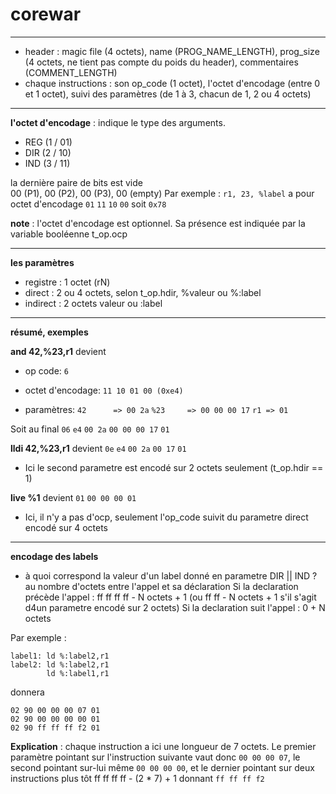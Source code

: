 # corewar

---

- header : magic file (4 octets), name (PROG_NAME_LENGTH), prog_size (4 octets, ne tient pas compte du poids du header), commentaires (COMMENT_LENGTH)
- chaque instructions : son op_code (1 octet),  l'octet d'encodage (entre 0 et 1 octet), suivi des paramètres (de 1 à 3, chacun de 1, 2 ou 4 octets)

---

**l'octet d'encodage** : indique le type des arguments.

- REG (1 / 01)
- DIR (2 / 10)
- IND (3 / 11)

la dernière paire de bits est vide  
00 (P1), 00 (P2), 00 (P3), 00 (empty)
Par exemple : 
`r1, 23, %label` a pour octet d'encodage `01` `11` `10` `00` soit `0x78`

**note** : l'octet d'encodage est optionnel. Sa présence est indiquée par la variable booléenne t_op.ocp

---

**les paramètres**

- registre : 1 octet (rN)
- direct : 2 ou 4 octets, selon t_op.hdir, %valeur ou %:label
- indirect : 2 octets valeur ou :label

--- 

**résumé, exemples**

**and 42,%23,r1** devient

- op code: `6`

- octet d'encodage: `11 10 01 00 (0xe4)`

- paramètres: 
`42      => 00 2a`
`%23     => 00 00 00 17`
`r1 => 01`

Soit au final
`06` `e4` `00 2a` `00 00 00 17`  `01`

 
**lldi 42,%23,r1** devient `0e` `e4` `00 2a` `00 17` `01`
- Ici le second parametre est encodé sur 2 octets seulement (t_op.hdir == 1)

**live %1** devient `01` `00 00 00 01`
- Ici, il n'y a pas d'ocp, seulement l'op_code suivit du parametre direct encodé sur 4 octets

---

**encodage des labels**

- à quoi correspond la valeur d'un label donné en parametre DIR || IND ? au nombre d'octets entre l'appel et sa déclaration 
Si la declaration précède l'appel : ff ff ff ff - N octets + 1 (ou ff ff - N octets + 1 s'il s'agit d4un parametre encodé sur 2 octets)
Si la declaration suit l'appel : 0 + N octets

Par exemple :

```
label1: ld %:label2,r1
label2: ld %:label2,r1
        ld %:label1,r1
```

donnera

```
02 90 00 00 00 07 01
02 90 00 00 00 00 01
02 90 ff ff ff f2 01
```
**Explication** : chaque instruction a ici une longueur de 7 octets. Le premier paramètre pointant sur l'instruction suivante vaut donc ```00 00 00 07```, le second pointant sur-lui même ```00 00 00 00```, et le dernier pointant sur deux instructions plus tôt ff ff ff ff - (2 * 7) + 1  donnant ```ff ff ff f2```
